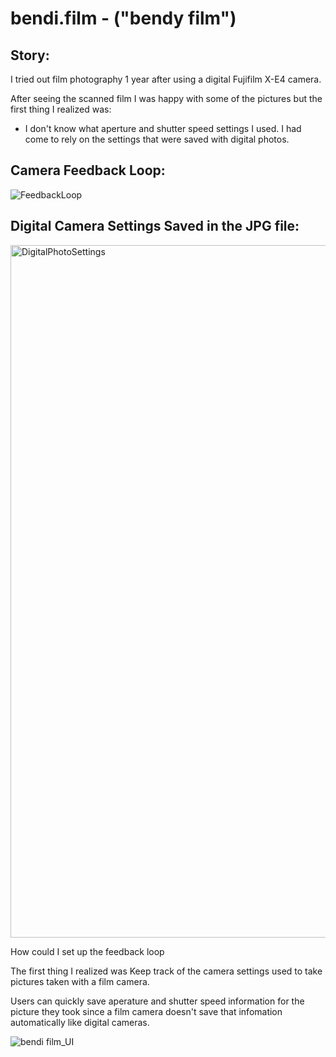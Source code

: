 # bendi.film - ("bendy film")

## Story:
I tried out film photography 1 year after using a digital Fujifilm X-E4 camera.

After seeing the scanned film I was happy with some of the pictures but the first thing I realized was:
- I don't know what aperture and shutter speed settings I used. I had come to rely on the settings that were saved with digital photos.

## Camera Feedback Loop:
![FeedbackLoop](https://github.com/user-attachments/assets/4920e6d8-f51a-414f-9f6b-d9d4dc64b6aa)

## Digital Camera Settings Saved in the JPG file:
<img width="1108" alt="DigitalPhotoSettings" src="https://github.com/user-attachments/assets/a3741817-92d4-4a2b-86a4-2be3d2c47dec" />




How could I set up the feedback loop

The first thing I realized was 
Keep track of the camera settings used to take pictures taken with a film camera.

Users can quickly save aperature and shutter speed information for the picture they took since a film camera doesn't save that infomation automatically like digital cameras.

![bendi film_UI](https://github.com/user-attachments/assets/8f4b63b7-7e52-45b9-9458-26258eb8b2d5)
